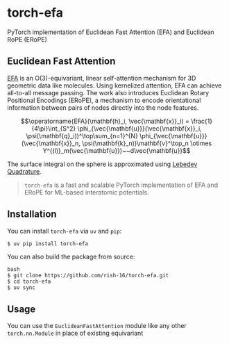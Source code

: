 # torch-efa
PyTorch implementation of Euclidean Fast Attention (EFA) and Euclidean RoPE (ERoPE)

## Euclidean Fast Attention

[EFA](https://arxiv.org/abs/2412.08541) is an O(3)-equivariant, linear self-attention mechanism for 3D geometric data like molecules. Using kernelized attention, EFA can achieve all-to-all message passing. The work also introduces Euclidean Rotary Positional Encodings (ERoPE), a mechanism to encode orientational information between pairs of nodes directly into the node features. 

```math
\operatorname{EFA}(\mathbf{h}_i, \vec{\mathbf{x}}_i) = \frac{1}{4\pi}\int_{S^2} \phi_{\vec{\mathbf{u}}}(\vec{\mathbf{x}}_i, \psi(\mathbf{q}_i))^\top\sum_{n=1}^{N} \phi_{\vec{\mathbf{u}}}(\vec{\mathbf{x}}_n, \psi(\mathbf{k}_n))\mathbf{v}^\top_n \otimes Y^{(l)}_m(\vec{\mathbf{u}})~~d\vec{\mathbf{u}}
```

The surface integral on the sphere is approximated using [Lebedev Quadrature](https://en.wikipedia.org/wiki/Lebedev_quadrature).

> `torch-efa` is a fast and scalable PyTorch implementation of EFA and ERoPE for ML-based interatomic potentials.

## Installation

You can install `torch-efa` via `uv` and `pip`:

```bash
$ uv pip install torch-efa
```

You can also build the package from source:

```
bash
$ git clone https://github.com/rish-16/torch-efa.git
$ cd torch-efa
$ uv sync
```

## Usage

You can use the `EuclideanFastAttention` module like any other `torch.nn.Module` in place of existing equivariant
